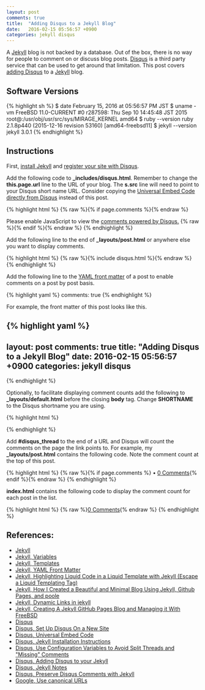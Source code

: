 ```yaml
---
layout: post
comments: true
title:  "Adding Disqus to a Jekyll Blog"
date:   2016-02-15 05:56:57 +0900
categories: jekyll disqus
---
```

A [Jekyll][jekyll] blog is not backed by a database.
Out of the box, there is no way for people to comment on or discuss blog posts.
[Disqus][disqus] is a third party service that can be used to get around that limitation.
This post covers [adding Disqus][disqus-jekyll-install] to a [Jekyll][jekyll] blog.

## Software Versions
{% highlight sh %}
$ date
February 15, 2016 at 05:56:57 PM JST
$ uname -vm
FreeBSD 11.0-CURRENT #0 r287598: Thu Sep 10 14:45:48 JST 2015     root@:/usr/obj/usr/src/sys/MIRAGE_KERNEL  amd64
$ ruby --version
ruby 2.1.8p440 (2015-12-16 revision 53160) [amd64-freebsd11]
$ jekyll --version
jekyll 3.0.1
{% endhighlight %}

## Instructions

First, [install Jekyll][jekyll-freebsd] and [register your site with Disqus][disqus-registration].

Add the following code to **_includes/disqus.html**.
Remember to change the **this.page.url** line to the URL of your blog.
The **s.src** line will need to point to your Disqus short name URL.
Consider copying the [Universal Embed Code directly from Disqus][disqus-embed] instead of this post.

{% highlight html %}
{% raw %}{% if page.comments %}{% endraw %}
<div id="disqus_thread"></div>
<script>
var disqus_config = function () {
this.page.url = "http://BLOG.host.com{% raw %}{{ page.url }}{% endraw %}"; // <--- use canonical URL
this.page.identifier = "{% raw %}{{ page.id }}{% endraw %}";
};
(function() { // DON'T EDIT BELOW THIS LINE
var d = document, s = d.createElement('script');

s.src = '//SHORTNAME.disqus.com/embed.js'; // <--- use Disqus shortname

s.setAttribute('data-timestamp', +new Date());
(d.head || d.body).appendChild(s);
})();
</script>
<noscript>Please enable JavaScript to view the <a href="https://disqus.com/?ref_noscript" rel="nofollow">comments powered by Disqus.</a></noscript>
{% raw %}{% endif %}{% endraw %}
{% endhighlight %}

Add the following line to the end of **_layouts/post.html** or anywhere else you want to display comments.

{% highlight html %}
{% raw %}{% include disqus.html %}{% endraw %}
{% endhighlight %}

Add the following line to the [YAML front matter][jekyll-frontmatter] of a post to enable comments on a post by post basis.

{% highlight yaml %}
comments: true
{% endhighlight %}

For example, the front matter of this post looks like this.

{% highlight yaml %}
---
layout: post
comments: true
title:  "Adding Disqus to a Jekyll Blog"
date:   2016-02-15 05:56:57 +0900
categories: jekyll disqus
---
{% endhighlight %}

Optionally, to facilitate displaying comment counts
add the following to **_layouts/default.html** before the closing **body** tag.
Change **SHORTNAME** to the Disqus shortname you are using.

{% highlight html %}
<script id="dsq-count-scr" src="//SHORTNAME.disqus.com/count.js" async></script>
{% endhighlight %}

Add **#disqus_thread** to the end of a URL and Disqus will count the comments on the page the link points to.
For example, my **_layouts/post.html** contains the following code.
Note the comment count at the top of this post.

{% highlight html %}
{% raw %}{% if page.comments %} • <a href="https://sgeos.github.io{{ page.url }}#disqus_thread">0 Comments</a>{% endif %}{% endraw %}
{% endhighlight %}

**index.html** contains the following code to display the comment count for each post in the list.

{% highlight html %}
{% raw %}<a href="https://sgeos.github.io{{ post.url }}#disqus_thread">0 Comments</a>{% endraw %}
{% endhighlight %}

## References:
- [Jekyll][jekyll]
- [Jekyll, Variables][jekyll-variables]
- [Jekyll, Templates][jekyll-templates]
- [Jekyll, YAML Front Matter][jekyll-frontmatter]
- [Jekyll, Highlighting Liquid Code in a Liquid Template with Jekyll (Escape a Liquid Templating Tag)][jekyll-highlight-liquid-code]
- [Jekyll, How I Created a Beautiful and Minimal Blog Using Jekyll, Github Pages, and poole][jekyll-beautiful]
- [Jekyll, Dynamic Links in jekyll][jekyll-dynamic]
- [Jekyll, Creating A Jekyll GitHub Pages Blog and Managing it With FreeBSD][jekyll-freebsd]
- [Disqus][disqus]
- [Disqus, Set Up Disqus On a New Site][disqus-registration]
- [Disqus, Universal Embed Code][disqus-embed]
- [Disqus, Jekyll Installation Instructions][disqus-jekyll-install]
- [Disqus, Use Configuration Variables to Avoid Split Threads and "Missing" Comments][disqus-install-config]
- [Disqus, Adding Disqus to your Jekyll][disqus-install-random]
- [Disqus, Jekyll Notes][disqus-jekyll-notes]
- [Disqus, Preserve Disqus Comments with Jekyll][disqus-preserve]
- [Google, Use canonical URLs][google-canonical]

[jekyll]: https://jekyllrb.com
[jekyll-variables]: http://jekyllrb.com/docs/variables/
[jekyll-templates]: http://jekyllrb.com/docs/templates/
[jekyll-frontmatter]: http://jekyllrb.com/docs/frontmatter/
[jekyll-highlight-liquid-code]: http://tesoriere.com/2010/08/25/liquid-code-in-a-liquid-template-with-jekyll/
[jekyll-beautiful]: http://joshualande.com/jekyll-github-pages-poole/
[jekyll-dynamic]: http://stackoverflow.com/questions/22725754/dynamic-links-in-jekyll
[jekyll-freebsd]: https://sgeos.github.io/jekyll/github/freebsd/2016/01/07/creating-a-jekyll-github-pages-blog-and-managing-it-with-freebsd.html
[disqus]: https://disqus.com
[disqus-registration]: https://disqus.com/admin/create/
[disqus-embed]: https://disqus.com/admin/universalcode/
[disqus-jekyll-install]: https://help.disqus.com/customer/portal/articles/472138-jekyll-installation-instructions
[disqus-install-config]: https://help.disqus.com/customer/en/portal/articles/2158629
[disqus-install-random]: http://www.perfectlyrandom.org/2014/06/29/adding-disqus-to-your-jekyll-powered-github-pages/
[disqus-jekyll-notes]: http://blog.pzheng.me/2014/07/03/Jekyll-Notes/
[disqus-preserve]: http://haacked.com/archive/2013/12/09/preserving-disqus-comments-with-jekyll/
[google-canonical]: https://support.google.com/webmasters/answer/139066?hl=en

